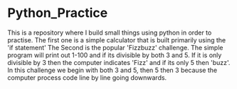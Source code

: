 # Python_Practice
This is a repository where I build small things using python in order to practise. 
The first one is a simple calculator that is built primarily using the 'if statement'
The Second is the popular 'Fizzbuzz' challenge. The simple program will print out 1-100 and if its divisible by both 3 and 5. If it is only divisible by 3 then the computer indicates 'Fizz' and if its only 5 then 'buzz'. In this challenge we begin with both 3 and 5, then 5 then 3 because the computer process code line by line going downwards.
